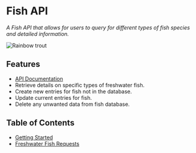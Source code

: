 # Fish API

_A Fish API that allows for users to query for different types of fish species and detailed information._

<img src="https://magazine.outdoornebraska.gov/wp-content/uploads/2019/03/fishstockingRBTngpc.jpg" alt="Rainbow trout"/>

## Features
- [API Documentation](https://scottzyang.github.io/fish-api/#/./freshwater/post)
- Retrieve details on specific types of freshwater fish.
- Create new entries for fish not in the database.
- Update current entries for fish.
- Delete any unwanted data from fish database.

## Table of Contents
* [Getting Started](./user/register.md)
* [Freshwater Fish Requests](./freshwater/home.md)
